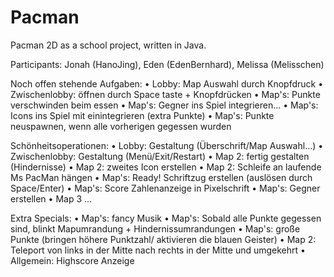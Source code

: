 # Pacman
Pacman 2D as a school project, written in Java.

Participants: Jonah (HanoJing), Eden (EdenBernhard), Melissa (Melisschen)

Noch offen stehende Aufgaben:
• Lobby: Map Auswahl durch Knopfdruck
• Zwischenlobby: öffnen durch Space taste + Knopfdrücken
• Map's: Punkte verschwinden beim essen
• Map's: Gegner ins Spiel integrieren...
• Map's: Icons ins Spiel mit einintegrieren (extra Punkte)
• Map's: Punkte neuspawnen, wenn alle vorherigen gegessen wurden

Schönheitsoperationen:
• Lobby: Gestaltung (Überschrift/Map Auswahl...)
• Zwischenlobby: Gestaltung (Menü/Exit/Restart)
• Map 2: fertig gestalten (Hindernisse)
• Map 2: zweites Icon erstellen
• Map 2: Schleife an laufende Ms PacMan hängen 
• Map's: Ready! Schriftzug erstellen (auslösen durch Space/Enter)
• Map's: Score Zahlenanzeige in Pixelschrift
• Map's: Gegner erstellen
• Map 3 ...

Extra Specials:
• Map's: fancy Musik 
• Map's: Sobald alle Punkte gegessen sind, blinkt Mapumrandung + Hindernissumrandungen 
• Map's: große Punkte (bringen höhere Punktzahl/ aktivieren die blauen Geister) 
• Map 2: Teleport von links in der Mitte nach rechts in der Mitte und umgekehrt
• Allgemein: Highscore Anzeige 
